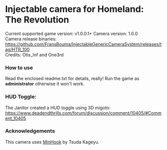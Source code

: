 Injectable camera for Homeland: The Revolution
============================

Current supported game version: v1.0.0.1+
Camera version: 1.0.0  
Camera release binaries: https://github.com/FransBouma/InjectableGenericCameraSystem/releases/tag/HTR_100   
Credits: Otis_Inf and One3rd

### How to use
Read the enclosed readme.txt for details, really! Run the game as **administrator** otherwise it won't work.

### HUD Toggle:
The Janitor created a HUD toggle using 3D migoto: https://www.deadendthrills.com/forum/discussion/comment/10405/#Comment_10405  

### Acknowledgements
This camera uses [MinHook](https://github.com/TsudaKageyu/minhook) by Tsuda Kageyu.
